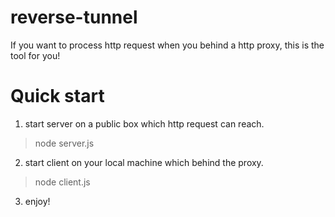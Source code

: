 # reverse-tunnel
If you want to process http request when you behind a http proxy, this is the tool for you!

# Quick start
1. start server on a public box which http request can reach.
  
  >node server.js
  
2. start client on your local machine which behind the proxy.
  
  >node client.js
  
3. enjoy!
  
